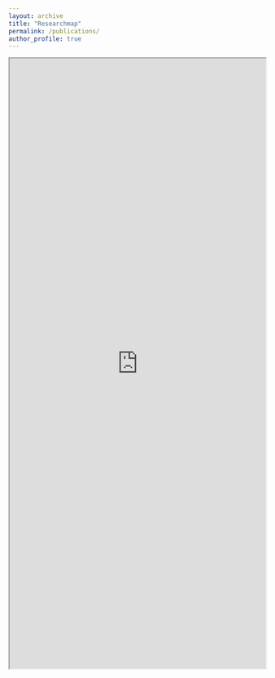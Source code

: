 ```yaml
---
layout: archive
title: "Researchmap"
permalink: /publications/
author_profile: true
---
```

<iframe src="https://researchmap.jp/maieryo?lang=en" width="100%" height="1200"></iframe>


